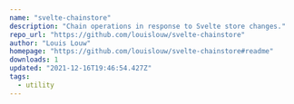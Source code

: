 ```yaml
---
name: "svelte-chainstore"
description: "Chain operations in response to Svelte store changes."
repo_url: "https://github.com/louislouw/svelte-chainstore"
author: "Louis Louw"
homepage: "https://github.com/louislouw/svelte-chainstore#readme"
downloads: 1
updated: "2021-12-16T19:46:54.427Z"
tags: 
  - utility
---
```

